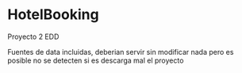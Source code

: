 # HotelBooking
Proyecto 2 EDD 

Fuentes de data incluidas, deberian servir sin modificar nada pero es posible no se detecten si es descarga mal el proyecto
